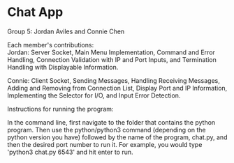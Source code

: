 # Chat App

Group 5: Jordan Aviles and Connie Chen

Each member's contributions:  
Jordan: Server Socket, Main Menu Implementation, Command and Error Handling, Connection Validation with IP and Port Inputs, and Termination Handling with Displayable Information. 

Connie: Client Socket, Sending Messages, Handling Receiving Messages, Adding and Removing from Connection List, Display Port and IP Information, Implementing the Selector for I/O, and Input Error Detection.

  
Instructions for running the program:    

In the command line, first navigate to the folder that contains the python program. Then use the python/python3 command (depending on the python version you have) followed by the name of the program, chat.py, and then the desired port number to run it. For example, you would type 'python3 chat.py 6543' and hit enter to run.
